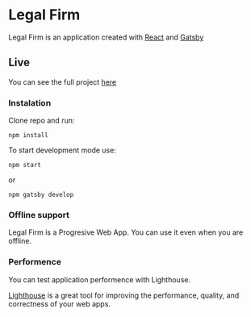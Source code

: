 # Legal Firm
Legal Firm is an application created with [React](https://reactjs.org/) and [Gatsby](https://www.gatsbyjs.org/)
## Live
You can see the full project [here](https://inspiring-gates-ab2106.netlify.com/)
### Instalation
Clone repo and run:
```
npm install
```
To start development mode use: 
```
npm start
```
or
```
npm gatsby develop
```
### Offline support
Legal Firm is a Progresive Web App. You can use it even when you are offline.
### Performence
You can test application performence with Lighthouse.

[Lighthouse](https://chrome.google.com/webstore/detail/lighthouse/blipmdconlkpinefehnmjammfjpmpbjk?hl=pl) is a great tool for improving the performance, quality, and correctness of your web apps.